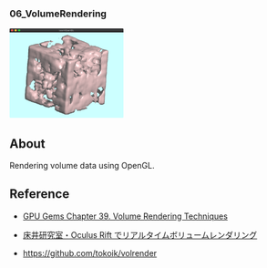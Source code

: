 ### 06_VolumeRendering
<img src="thumbnail.png" width=200px>

## About

Rendering volume data using OpenGL.


## Reference

- [GPU Gems Chapter 39. Volume Rendering Techniques](https://developer.nvidia.com/gpugems/gpugems/part-vi-beyond-triangles/chapter-39-volume-rendering-techniques)

- [床井研究室・Oculus Rift でリアルタイムボリュームレンダリング](http://marina.sys.wakayama-u.ac.jp/~tokoi/?date=20140913)

- https://github.com/tokoik/volrender